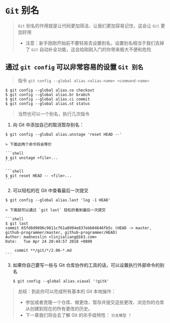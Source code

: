 # `Git` 别名
> `Git` 别名的作用就是让代码更加简洁、让我们更加容易记住，这会让 `Git` 更加好用
> - 注意：新手刚刚开始前不要轻易去设置别名，设置别名相当于我们去掉了 `Git` 自动补全功能，这会给刚刚入门的你带来极大不便和危险

## 通过 `git config` 可以非常容易的设置 `Git 别名`
> 指令 `git config --global alias.<alias-name> <command-name>`

```shell
$ git config --global alias.co checkout
$ git config --global alias.br brabch
$ git config --global alias.ci commit
$ git config --global alias.st status
```

> 当然也可以一个别名，执行几次指令

1. 向 Git 中添加自己的取消暂存别名：
```shell
$ git config --global alias.unstage 'reset HEAD --'
```

    > 下面这两个命令将会等价

    ```shell
    $ git unstage <file>...
    ```

    ```shell
    $ git reset HEAD -- <file>...
    ```

2. 可以轻松的在 Git 中查看最后一次提交
```shell
$ git config --global alias.last 'log -1 HEAD'
```

    > 下面就可以通过 `git last` 轻松的看到最后一次提交

    ```shell
    $ git last
    commit 65fd8d9096c9811cf61a8994e837ebb04646fb5c (HEAD -> master, github-programmer/master, github-programmer/HEAD)
    Author: madnesslin <linjialiang@163.com>
    Date:   Tue Apr 24 20:44:57 2018 +0800

        commit **/git/*/2.06-*.md
    ```

3. 如果你自己要写一些与 Git 仓库协作的工具的话，可以设置执行外部命令的别名

    ```shell
    $ git config --global alias.viaual '!gitk'
    ```

> 总结：到此你可以完成所有基本的 Git 本地操作：
> - 参加或者克隆一个仓库、做更改、暂存并提交这些更改、浏览你的仓库从创建到现在的所有更改的历史。
> - 下一章我们将会去了解 Git 的杀手级特性： `分支模型` ！
